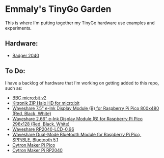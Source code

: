 # Emmaly's TinyGo Garden

This is where I'm putting together my TinyGo hardware use examples and experiments.

## Hardware:

* [Badger 2040](./badger2040/)



## To Do:
I have a backlog of hardware that I'm working on getting added to this repo, such as:

* [BBC micro:bit v2](https://microbit.org/new-microbit/)
* [Kitronik ZIP Halo HD for micro:bit](https://kitronik.co.uk/products/5672-kitronik-zip-halo-hd-for-microbit)
* [Waveshare 7.5" e-Ink Display Module (B) for Raspberry Pi Pico 800x480 (Red, Black, White)](https://www.waveshare.com/pico-epaper-7.5-b.htm)
* [Waveshare 2.66" e-Ink Display Module (B) for Raspberry Pi Pico 296x128 (Red, Black, White)](https://www.waveshare.com/pico-epaper-2.66-b.htm)
* [Waveshare RP2040-LCD-0.96](https://www.waveshare.com/rp2040-lcd-0.96.htm)
* [Waveshare Dual-Mode Bluetooth Module for Raspberry Pi Pico, SPP/BLE, Bluetooth 5.1](https://www.waveshare.com/pico-ble.htm)
* [Cytron Maker Pi Pico](https://www.cytron.io/p-maker-pi-pico)
* [Cytron Maker Pi RP2040](https://www.cytron.io/p-maker-pi-rp2040)
